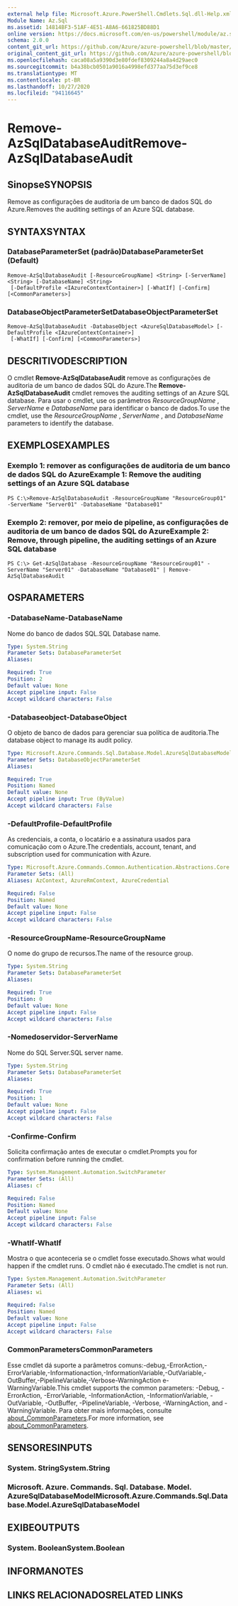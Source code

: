 ```yaml
---
external help file: Microsoft.Azure.PowerShell.Cmdlets.Sql.dll-Help.xml
Module Name: Az.Sql
ms.assetid: 14814BF3-51AF-4E51-A8A6-661825BD88D1
online version: https://docs.microsoft.com/en-us/powershell/module/az.sql/Remove-AzSqlDatabaseAudit
schema: 2.0.0
content_git_url: https://github.com/Azure/azure-powershell/blob/master/src/Sql/Sql/help/Remove-AzSqlDatabaseAudit.md
original_content_git_url: https://github.com/Azure/azure-powershell/blob/master/src/Sql/Sql/help/Remove-AzSqlDatabaseAudit.md
ms.openlocfilehash: caca08a5a9390d3e80fdef8309244a8a4d29aec0
ms.sourcegitcommit: b4a38bcb0501a9016a4998efd377aa75d3ef9ce8
ms.translationtype: MT
ms.contentlocale: pt-BR
ms.lasthandoff: 10/27/2020
ms.locfileid: "94116645"
---
```

# <span data-ttu-id="31c97-101">Remove-AzSqlDatabaseAudit</span><span class="sxs-lookup"><span data-stu-id="31c97-101">Remove-AzSqlDatabaseAudit</span></span>

## <span data-ttu-id="31c97-102">Sinopse</span><span class="sxs-lookup"><span data-stu-id="31c97-102">SYNOPSIS</span></span>
<span data-ttu-id="31c97-103">Remove as configurações de auditoria de um banco de dados SQL do Azure.</span><span class="sxs-lookup"><span data-stu-id="31c97-103">Removes the auditing settings of an Azure SQL database.</span></span>

## <span data-ttu-id="31c97-104">SYNTAX</span><span class="sxs-lookup"><span data-stu-id="31c97-104">SYNTAX</span></span>

### <span data-ttu-id="31c97-105">DatabaseParameterSet (padrão)</span><span class="sxs-lookup"><span data-stu-id="31c97-105">DatabaseParameterSet (Default)</span></span>
```
Remove-AzSqlDatabaseAudit [-ResourceGroupName] <String> [-ServerName] <String> [-DatabaseName] <String>
 [-DefaultProfile <IAzureContextContainer>] [-WhatIf] [-Confirm] [<CommonParameters>]
```

### <span data-ttu-id="31c97-106">DatabaseObjectParameterSet</span><span class="sxs-lookup"><span data-stu-id="31c97-106">DatabaseObjectParameterSet</span></span>
```
Remove-AzSqlDatabaseAudit -DatabaseObject <AzureSqlDatabaseModel> [-DefaultProfile <IAzureContextContainer>]
 [-WhatIf] [-Confirm] [<CommonParameters>]
```

## <span data-ttu-id="31c97-107">DESCRITIVO</span><span class="sxs-lookup"><span data-stu-id="31c97-107">DESCRIPTION</span></span>
<span data-ttu-id="31c97-108">O cmdlet **Remove-AzSqlDatabaseAudit** remove as configurações de auditoria de um banco de dados SQL do Azure.</span><span class="sxs-lookup"><span data-stu-id="31c97-108">The **Remove-AzSqlDatabaseAudit** cmdlet removes the auditing settings of an Azure SQL database.</span></span>
<span data-ttu-id="31c97-109">Para usar o cmdlet, use os parâmetros *ResourceGroupName* , *ServerName* e *DatabaseName* para identificar o banco de dados.</span><span class="sxs-lookup"><span data-stu-id="31c97-109">To use the cmdlet, use the *ResourceGroupName* , *ServerName* , and *DatabaseName* parameters to identify the database.</span></span>

## <span data-ttu-id="31c97-110">EXEMPLOS</span><span class="sxs-lookup"><span data-stu-id="31c97-110">EXAMPLES</span></span>

### <span data-ttu-id="31c97-111">Exemplo 1: remover as configurações de auditoria de um banco de dados SQL do Azure</span><span class="sxs-lookup"><span data-stu-id="31c97-111">Example 1: Remove the auditing settings of an Azure SQL database</span></span>
```
PS C:\>Remove-AzSqlDatabaseAudit -ResourceGroupName "ResourceGroup01" -ServerName "Server01" -DatabaseName "Database01"
```

### <span data-ttu-id="31c97-112">Exemplo 2: remover, por meio de pipeline, as configurações de auditoria de um banco de dados SQL do Azure</span><span class="sxs-lookup"><span data-stu-id="31c97-112">Example 2: Remove, through pipeline, the auditing settings of an Azure SQL database</span></span>
```
PS C:\> Get-AzSqlDatabase -ResourceGroupName "ResourceGroup01" -ServerName "Server01" -DatabaseName "Database01" | Remove-AzSqlDatabaseAudit
```

## <span data-ttu-id="31c97-113">OS</span><span class="sxs-lookup"><span data-stu-id="31c97-113">PARAMETERS</span></span>

### <span data-ttu-id="31c97-114">-DatabaseName</span><span class="sxs-lookup"><span data-stu-id="31c97-114">-DatabaseName</span></span>
<span data-ttu-id="31c97-115">Nome do banco de dados SQL.</span><span class="sxs-lookup"><span data-stu-id="31c97-115">SQL Database name.</span></span>

```yaml
Type: System.String
Parameter Sets: DatabaseParameterSet
Aliases:

Required: True
Position: 2
Default value: None
Accept pipeline input: False
Accept wildcard characters: False
```

### <span data-ttu-id="31c97-116">-Databaseobject</span><span class="sxs-lookup"><span data-stu-id="31c97-116">-DatabaseObject</span></span>
<span data-ttu-id="31c97-117">O objeto de banco de dados para gerenciar sua política de auditoria.</span><span class="sxs-lookup"><span data-stu-id="31c97-117">The database object to manage its audit policy.</span></span>

```yaml
Type: Microsoft.Azure.Commands.Sql.Database.Model.AzureSqlDatabaseModel
Parameter Sets: DatabaseObjectParameterSet
Aliases:

Required: True
Position: Named
Default value: None
Accept pipeline input: True (ByValue)
Accept wildcard characters: False
```

### <span data-ttu-id="31c97-118">-DefaultProfile</span><span class="sxs-lookup"><span data-stu-id="31c97-118">-DefaultProfile</span></span>
<span data-ttu-id="31c97-119">As credenciais, a conta, o locatário e a assinatura usados para comunicação com o Azure.</span><span class="sxs-lookup"><span data-stu-id="31c97-119">The credentials, account, tenant, and subscription used for communication with Azure.</span></span>

```yaml
Type: Microsoft.Azure.Commands.Common.Authentication.Abstractions.Core.IAzureContextContainer
Parameter Sets: (All)
Aliases: AzContext, AzureRmContext, AzureCredential

Required: False
Position: Named
Default value: None
Accept pipeline input: False
Accept wildcard characters: False
```

### <span data-ttu-id="31c97-120">-ResourceGroupName</span><span class="sxs-lookup"><span data-stu-id="31c97-120">-ResourceGroupName</span></span>
<span data-ttu-id="31c97-121">O nome do grupo de recursos.</span><span class="sxs-lookup"><span data-stu-id="31c97-121">The name of the resource group.</span></span>

```yaml
Type: System.String
Parameter Sets: DatabaseParameterSet
Aliases:

Required: True
Position: 0
Default value: None
Accept pipeline input: False
Accept wildcard characters: False
```

### <span data-ttu-id="31c97-122">-Nomedoservidor</span><span class="sxs-lookup"><span data-stu-id="31c97-122">-ServerName</span></span>
<span data-ttu-id="31c97-123">Nome do SQL Server.</span><span class="sxs-lookup"><span data-stu-id="31c97-123">SQL server name.</span></span>

```yaml
Type: System.String
Parameter Sets: DatabaseParameterSet
Aliases:

Required: True
Position: 1
Default value: None
Accept pipeline input: False
Accept wildcard characters: False
```

### <span data-ttu-id="31c97-124">-Confirme</span><span class="sxs-lookup"><span data-stu-id="31c97-124">-Confirm</span></span>
<span data-ttu-id="31c97-125">Solicita confirmação antes de executar o cmdlet.</span><span class="sxs-lookup"><span data-stu-id="31c97-125">Prompts you for confirmation before running the cmdlet.</span></span>

```yaml
Type: System.Management.Automation.SwitchParameter
Parameter Sets: (All)
Aliases: cf

Required: False
Position: Named
Default value: None
Accept pipeline input: False
Accept wildcard characters: False
```

### <span data-ttu-id="31c97-126">-WhatIf</span><span class="sxs-lookup"><span data-stu-id="31c97-126">-WhatIf</span></span>
<span data-ttu-id="31c97-127">Mostra o que aconteceria se o cmdlet fosse executado.</span><span class="sxs-lookup"><span data-stu-id="31c97-127">Shows what would happen if the cmdlet runs.</span></span> <span data-ttu-id="31c97-128">O cmdlet não é executado.</span><span class="sxs-lookup"><span data-stu-id="31c97-128">The cmdlet is not run.</span></span>

```yaml
Type: System.Management.Automation.SwitchParameter
Parameter Sets: (All)
Aliases: wi

Required: False
Position: Named
Default value: None
Accept pipeline input: False
Accept wildcard characters: False
```

### <span data-ttu-id="31c97-129">CommonParameters</span><span class="sxs-lookup"><span data-stu-id="31c97-129">CommonParameters</span></span>
<span data-ttu-id="31c97-130">Esse cmdlet dá suporte a parâmetros comuns:-debug,-ErrorAction,-ErrorVariable,-Informationaction,-InformationVariable,-OutVariable,-OutBuffer,-PipelineVariable,-Verbose-WarningAction e-WarningVariable.</span><span class="sxs-lookup"><span data-stu-id="31c97-130">This cmdlet supports the common parameters: -Debug, -ErrorAction, -ErrorVariable, -InformationAction, -InformationVariable, -OutVariable, -OutBuffer, -PipelineVariable, -Verbose, -WarningAction, and -WarningVariable.</span></span> <span data-ttu-id="31c97-131">Para obter mais informações, consulte [about_CommonParameters](http://go.microsoft.com/fwlink/?LinkID=113216).</span><span class="sxs-lookup"><span data-stu-id="31c97-131">For more information, see [about_CommonParameters](http://go.microsoft.com/fwlink/?LinkID=113216).</span></span>

## <span data-ttu-id="31c97-132">SENSORES</span><span class="sxs-lookup"><span data-stu-id="31c97-132">INPUTS</span></span>

### <span data-ttu-id="31c97-133">System. String</span><span class="sxs-lookup"><span data-stu-id="31c97-133">System.String</span></span>

### <span data-ttu-id="31c97-134">Microsoft. Azure. Commands. Sql. Database. Model. AzureSqlDatabaseModel</span><span class="sxs-lookup"><span data-stu-id="31c97-134">Microsoft.Azure.Commands.Sql.Database.Model.AzureSqlDatabaseModel</span></span>

## <span data-ttu-id="31c97-135">EXIBE</span><span class="sxs-lookup"><span data-stu-id="31c97-135">OUTPUTS</span></span>

### <span data-ttu-id="31c97-136">System. Boolean</span><span class="sxs-lookup"><span data-stu-id="31c97-136">System.Boolean</span></span>

## <span data-ttu-id="31c97-137">INFORMA</span><span class="sxs-lookup"><span data-stu-id="31c97-137">NOTES</span></span>

## <span data-ttu-id="31c97-138">LINKS RELACIONADOS</span><span class="sxs-lookup"><span data-stu-id="31c97-138">RELATED LINKS</span></span>
